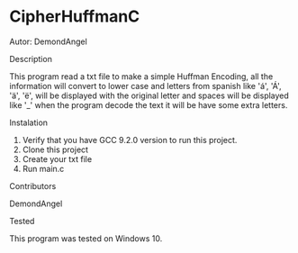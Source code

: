 # CipherHuffmanC

Autor: DemondAngel

Description

This program read a txt file to make a simple Huffman Encoding, all the information will convert to lower case and letters from spanish like 'á', 'Á', 'ä', 'ë', will be displayed with the
original letter and spaces will be displayed like '_' when the program decode the text it will be have some extra letters.

Instalation

1. Verify that you have GCC 9.2.0 version to run this project.
2. Clone this project
3. Create your txt file
4. Run main.c

Contributors

DemondAngel

Tested

This program was tested on Windows 10.
